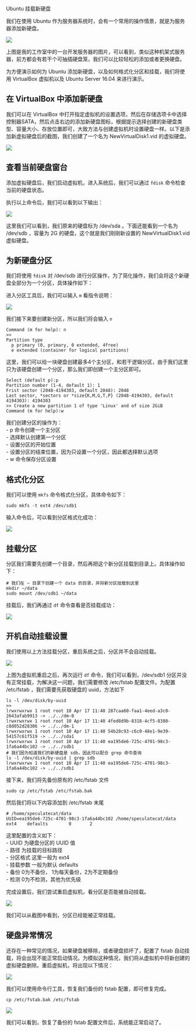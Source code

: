 Ubuntu 挂载新硬盘

我们在使用 Ubuntu 作为服务器系统时，会有一个常用的操作情景，就是为服务器添加新硬盘。  

![](../../_resources/70a626f7bc274f3899b5350ad7e55688.jpg)

上图是我的工作室中的一台开发服务器的图片，可以看到，类似这种机架式服务器，前方都会有若干个可抽插硬盘笼，我们可以比较轻松的添加或者更换硬盘。

为方便演示如何为 Ubuntu 添加新硬盘，以及如何格式化分区和挂载，我们将使用 VirtualBox 虚拟机以及 Ubuntu Server 16.04 来进行演示。

## 在 VirtualBox 中添加新硬盘

我们可以在 VirtualBox 中打开指定虚拟机的设置选项，然后在存储选项卡中选择控制器SATA，然后点击右边的添加新硬盘图标，根据提示选择创建的新硬盘类型、容量大小、存放位置即可，大致方法与创建虚拟机时设置硬盘一样。以下是添加新虚拟硬盘后的截图，我们创建了一个名为 NewVirtualDisk1.vid 的虚拟硬盘。  

![](:/dd6599ac1e44445e9ad8795de9cb15be)

## 查看当前硬盘窗台

添加虚拟硬盘后，我们启动虚拟机，进入系统后，我们可以通过 `fdisk` 命令检查当前的硬盘状态。

执行以上命令后，我们可以看到以下输出：  

![](../../_resources/88afb5c26166464ca822e4f7f1442ee8.jpg)

这里我们可以看到，我们原来的硬盘标为 /dev/sda 。下面还能看到一个名为 /dev/sdb ，容量为 2G 的硬盘，这个就是我们刚刚新设置的 NewVirtualDisk1.vid 虚拟硬盘。

## 为新硬盘分区

我们将使用 `fdisk` 对 /dev/sdb 进行分区操作，为了简化操作，我们会将这个新硬盘全部分为一个分区，具体操作如下：

进入分区工具后，我们可以输入 `m` 看指令说明：  

![](../../_resources/77c15c8a199d48f2a8a7f2af811211a4.jpg)

我们接下来要创建新分区，所以我们将会输入 `n`

```
Command (m for help): n
>> 
Partition type
  p primary (0, primary, 0 extended, 4free)
  e extended (container for logical partitions)
```

这里，我们可以给一块硬盘创建最多4个主分区，和若干逻辑分区，由于我们这里只为该硬盘创建一个分区，那么我们即创建一个主分区即可。

```
Select (default p):p
Partition number (1-4, default 1): 1
Frist sector (2048-4194303, default 2048): 2048
Last sector, *sectors or *size{K,M,G,T,P} (2048-4194303, default 4194303): 4194303
>> Create a new partition 1 of type 'Linux' and of size 2GiB
Command (m for help):w
```

我们创建分区的操作为：  
\- p 命令创建一个主分区  
\- 选择默认创建第一个分区  
\- 设置分区的开始位置  
\- 设置分区的结束位置，因为只设置一个分区，因此都选择默认选项  
\- w 命令保存分区设置

## 格式化分区

我们可以使用 `mkfs` 命令格式化分区，具体命令如下：

```
sudo mkfs -t ext4 /dev/sdb1
```

输入命令后，可以看到分区格式化成功：  

![](../../_resources/278839fc340a4b2ba2a94c4c74d67c02.jpg)

## 挂载分区

分区我们需要先创建一个目录，然后再把这个新分区挂载到目录上。具体操作如下：

```
# 我们在 ~ 目录下创建一个 data 的目录，并将新分区挂载到这里
mkdir ~/data
sudo mount /dev/sdb1 ~/data
```

挂载后，我们再通过 `df` 命令查看是否挂载成功：  

![](../../_resources/c8d60647c0bc4afcaa69b0d3e4566f91.jpg)

## 开机自动挂载设置

我们使用以上方法挂载分区，重启系统之后，分区并不会自动挂载。  

![](../../_resources/4ec813d6b7d0427197e535040d938293.jpg)

上图为虚拟机重启之后，再次运行 `df` 命令，我们可以看到，/dev/sdb1 分区并没有正常挂载，为解决这一问题，我们需要修改 /etc/fstab 配置文件。为配置 /etc/fstab ，我们需要先获取硬盘的 uuid，方法如下

```
ls -l /dev/disk/by-uuid
>> 
lrwxrwxrwx 1 root root 10 Apr 17 11:40 287caa60-faa1-4eed-a3c0-2643afab9913 -> ../../dm-0
lrwxrwxrwx 1 root root 10 Apr 17 11:40 4fed8d9b-8318-4cf5-8380-c8d052d28306 -> ../../dm-1
lrwxrwxrwx 1 root root 10 Apr 17 11:40 54b28c93-c6c0-48e1-9e39-54157c61f519 -> ../../sda1
lrwxrwxrwx 1 root root 10 Apr 17 11:40 ea195de6-725c-4701-98c3-1fa6a44bc102 -> ../../sdb1
# 我们因为知道我们的新硬盘是 sdb，因此可以配合 grep 命令查询
ls -l /dev/disk/by-uuid | grep sdb
lrwxrwxrwx 1 root root 10 Apr 17 11:40 ea195de6-725c-4701-98c3-1fa6a44bc102 -> ../../sdb1
```

接下来，我们将先备份原有的 /etc/fstab 文件

```
sudo cp /etc/fstab /etc/fstab.bak
```

然后我们将以下内容添加到 /etc/fstab 末尾

```
# /home/speculatecat/data
UUID=ea195de6-725c-4701-98c3-1fa6a44bc102 /home/speculatecat/data       ext4    defaults        0       2
```

这里配置的含义如下：  
\- UUID 为硬盘分区的 UUID 值  
\- 路径 为挂载的目标路径  
\- 分区格式 这里一般为 ext4  
\- 挂载参数 一般为默认 defaults  
\- 备份 0为不备份， 1为每天备份，2为不定期备份  
\- 检测 0为不检测，其他为优先级

完成设置后，我们尝试重启虚拟机，看分区是否能被自动挂载。  

![](:/eff99ec2fd69457291a6d9d408fa3e84)

我们可以从截图中看到，分区已经能被正常挂载。

## 硬盘异常情况

还存在一种常见的情况，如果硬盘被移除，或者硬盘损坏了，配置了 fstab 自动挂载，将会出现不能正常启动情况。为模拟这种情况，我们将从虚拟机中将新创建的虚拟硬盘删除。重启虚拟机，将出现以下情况：  

![](../../_resources/00e64c4f9daf42c88e64fe3227289c4b.jpg)

我们可以使用命令行工具，恢复我们备份的 fstab 配置，即可修复完成。

```
cp /etc/fstab.bak /etc/fstab
```

![](../../_resources/414f6b1c1c084c47ad1ba57d8ccea986.jpg)

我们可以看到，恢复了备份的 fstab 配置文件后，系统能正常启动了。